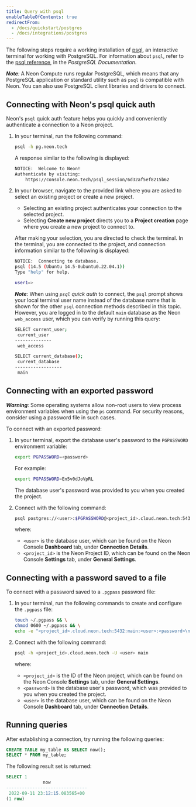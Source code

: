 ```yaml
---
title: Query with psql
enableTableOfContents: true
redirectFrom:
  - /docs/quickstart/postgres
  - /docs/integrations/postgres
---
```


The following steps require a working installation of [psql](https://www.postgresql.org/download/), an interactive terminal for working with PostgreSQL. For information about `psql`, refer to the [psql reference](https://www.postgresql.org/docs/14/app-psql.html), in the _PostgreSQL Documentation_. 

_**Note**:_ A Neon Compute runs regular PostgreSQL, which means that any PostgreSQL application or standard utility such as `psql` is compatible with Neon. You can also use PostgreSQL client libraries and drivers to connect.

## Connecting with Neon's psql quick auth

Neon's `psql` quick auth feature helps you quickly and conveniently authenticate a connection to a Neon project.

1. In your terminal, run the following command:

    ```bash
    psql -h pg.neon.tech
    ```

    A response similar to the following is displayed:

    ```bash
    NOTICE:  Welcome to Neon!
    Authenticate by visiting:
        https://console.neon.tech/psql_session/6d32af5ef8215b62
    ```

2. In your browser, navigate to the provided link where you are asked to select an existing project or create a new project.

    - Selecting an existing project authenticates your connection to the selected project.
    - Selecting **Create new project** directs you to a **Project creation** page where you create a new project to connect to.

    After making your selection, you are directed to check the terminal. In the terminal, you are connected to the project, and connection information similar to the following is displayed:

    ```bash
    NOTICE:  Connecting to database.
    psql (14.5 (Ubuntu 14.5-0ubuntu0.22.04.1))
    Type "help" for help.

    user1=>
    ```

    **_Note_**: When using _`psql` quick auth_ to connect, the `psql` prompt shows your local terminal user name instead of the database name that is shown for the other `psql` connection methods described in this topic. However, you are logged in to the default `main` database as the Neon `web_access` user, which you can verify by running this query:

    ```bash
    SELECT current_user;
     current_user 
    --------------
     web_access

    SELECT current_database();
     current_database 
    ------------------
     main
    ```

## Connecting with an exported password

**_Warning_**: Some operating systems allow non-root users to view process environment variables when using the `ps` command. For security reasons, consider using a password file in such cases. 

To connect with an exported password:

1. In your terminal, export the database user's password to the `PGPASSWORD` environment variable:

    ```bash
    export PGPASSWORD=<password>
    ```

    For example:

    ```bash
    export PGPASSWORD=En5v0dJoVpRL
    ```

    The database user's password was provided to you when you created the project.

2. Connect with the following command:

    ```bash
    psql postgres://<user>:$PGPASSWORD@<project_id>.cloud.neon.tech:5432/main
    ```

    where:

    - `<user>` is the database user, which can be found on the Neon Console **Dashboard** tab, under **Connection Details**. 
    - `<project_id>` is the Neon Project ID, which can be found on the Neon Console **Settings** tab, under **General Settings**.

## Connecting with a password saved to a file

To connect with a password saved to a `.pgpass` password file:

1. In your terminal, run the following commands to create and configure the `.pgpass` file: 

    ```bash
    touch ~/.pgpass && \
    chmod 0600 ~/.pgpass && \
    echo -e "<project_id>.cloud.neon.tech:5432:main:<user>:<password>\n$(cat ~/.pgpass)" >> ~/.pgpass
    ```

2. Connect with the following command:

    ```bash
    psql -h <project_id>.cloud.neon.tech -U <user> main
    ```

    where:

    - `<project_id>` is the ID of the Neon project, which can be found on the Neon Console **Settings** tab, under **General Settings**.
    - `<password>` is the database user's password, which was provided to you when you created the project.
    - `<user>` is the database user, which can be found on the Neon Console **Dashboard** tab, under **Connection Details**.

## Running queries

After establishing a connection, try running the following queries:

```sql
CREATE TABLE my_table AS SELECT now();
SELECT * FROM my_table;
```

The following result set is returned:

```sql
SELECT 1
              now              
-------------------------------
 2022-09-11 23:12:15.083565+00
(1 row)
```